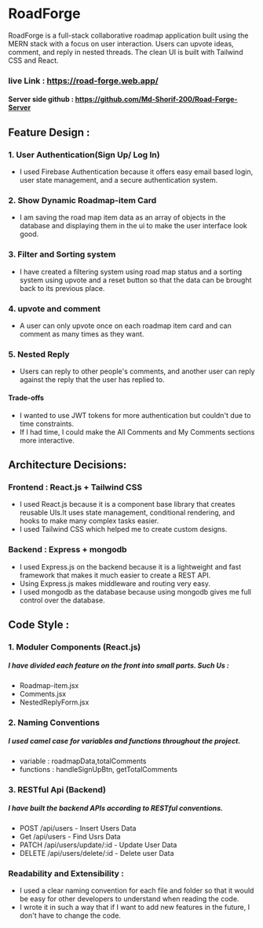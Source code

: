 
# RoadForge 
RoadForge is a full-stack collaborative roadmap application built using the MERN stack with a focus on user interaction. Users can upvote ideas, comment, and reply in nested threads. The clean UI is built with Tailwind CSS and React.

### live Link : https://road-forge.web.app/
#### Server side github : https://github.com/Md-Shorif-200/Road-Forge-Server




## Feature Design : 
### 1. User Authentication(Sign Up/ Log In)

- I used Firebase Authentication because it offers easy email based login, user state management, and a secure authentication system.
### 2. Show Dynamic Roadmap-item Card
- I am saving the road map item data as an array of objects in the database and displaying them in the ui to make the user interface look good.
### 3. Filter and Sorting system
- I have created a filtering system using road map status and a sorting system using upvote and a reset button so that the data can be brought back to its previous place.
### 4. upvote and comment
- A user can only upvote once on each roadmap item card and can comment as many times as they want.
### 5. Nested Reply
- Users can reply to other people's comments, and another user can reply against the reply that the user has replied to.
####    Trade-offs
- I wanted to use JWT tokens for more authentication but couldn't due to time constraints.
- If I had time, I could make the All Comments and My Comments sections more interactive. 

## Architecture Decisions:
### Frontend : React.js + Tailwind CSS
- I used React.js because it is a component base library that creates reusable UIs.It uses state management, conditional rendering, and hooks to make many complex tasks easier.
- I used Tailwind CSS which helped me to create custom designs.
### Backend : Express + mongodb
- I used Express.js on the backend because it is a lightweight and fast framework that makes it much easier to create a REST API.
- Using Express.js makes middleware and routing very easy.
- I used mongodb as the database because using mongodb gives me full control over the database.
## Code Style :
### 1. Moduler Components (React.js)
#####  I have divided each feature on the front into small parts. Such Us : 
- Roadmap-item.jsx
- Comments.jsx
- NestedReplyForm.jsx
### 2. Naming Conventions
##### I used camel case for variables and functions throughout the project.
- variable : roadmapData,totalComments
- functions : handleSignUpBtn, getTotalComments
### 3. RESTful Api (Backend)
##### I have built the backend APIs according to RESTful conventions.
- POST /api/users - Insert Users Data
- Get /api/users  -  Find Usrs Data
- PATCH /api/users/update/:id - Update User Data
- DELETE /api/users/delete/:id - Delete user Data
### Readability and Extensibility : 
- I used a clear naming convention for each file and folder so that it would be easy for other developers to understand when reading the code.
- I wrote it in such a way that if I want to add new features in the future, I don't have to change the code.




